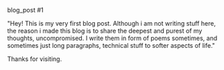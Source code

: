 blog_post #1

"Hey! 
This is my very first blog post. Although i am not writing stuff here,
the reason i made this blog is to share the deepest and  purest of my thoughts, uncompromised.
I write them in form of poems sometimes, and sometimes just long paragraphs, technical stuff to
softer aspects of life."

Thanks for visiting.
